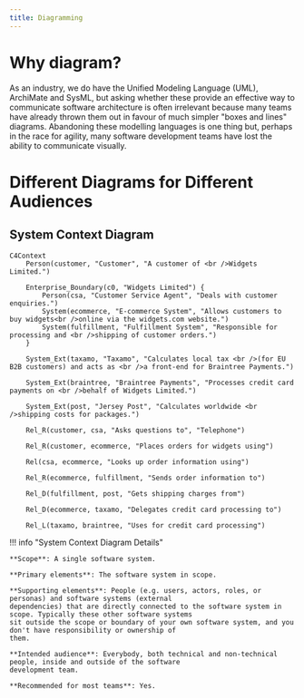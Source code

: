 ```yaml
---
title: Diagramming
---
```


# Why diagram?

As an industry, we do have the Unified Modeling Language (UML), ArchiMate and SysML, but asking whether these provide an 
effective way to communicate software architecture is often irrelevant because many teams have already thrown them out 
in favour of much simpler "boxes and lines" diagrams. Abandoning these modelling languages is one thing but, perhaps in 
the race for agility, many software development teams have lost the ability to communicate visually.

# Different Diagrams for Different Audiences

## System Context Diagram

```mermaid
C4Context
    Person(customer, "Customer", "A customer of <br />Widgets Limited.")
    
    Enterprise_Boundary(c0, "Widgets Limited") {
        Person(csa, "Customer Service Agent", "Deals with customer enquiries.")
        System(ecommerce, "E-commerce System", "Allows customers to buy widgets<br />online via the widgets.com website.")
        System(fulfillment, "Fulfillment System", "Responsible for processing and <br />shipping of customer orders.")
    }
    
    System_Ext(taxamo, "Taxamo", "Calculates local tax <br />(for EU B2B customers) and acts as <br />a front-end for Braintree Payments.")
    
    System_Ext(braintree, "Braintree Payments", "Processes credit card payments on <br />behalf of Widgets Limited.")
    
    System_Ext(post, "Jersey Post", "Calculates worldwide <br />shipping costs for packages.")
    
    Rel_R(customer, csa, "Asks questions to", "Telephone")
    
    Rel_R(customer, ecommerce, "Places orders for widgets using")
    
    Rel(csa, ecommerce, "Looks up order information using")
    
    Rel_R(ecommerce, fulfillment, "Sends order information to")
    
    Rel_D(fulfillment, post, "Gets shipping charges from")
    
    Rel_D(ecommerce, taxamo, "Delegates credit card processing to")
    
    Rel_L(taxamo, braintree, "Uses for credit card processing")
```

!!! info "System Context Diagram Details"

    **Scope**: A single software system.
    
    **Primary elements**: The software system in scope.
    
    **Supporting elements**: People (e.g. users, actors, roles, or personas) and software systems (external 
    dependencies) that are directly connected to the software system in scope. Typically these other software systems 
    sit outside the scope or boundary of your own software system, and you don't have responsibility or ownership of 
    them.
    
    **Intended audience**: Everybody, both technical and non-technical people, inside and outside of the software 
    development team.
    
    **Recommended for most teams**: Yes.
